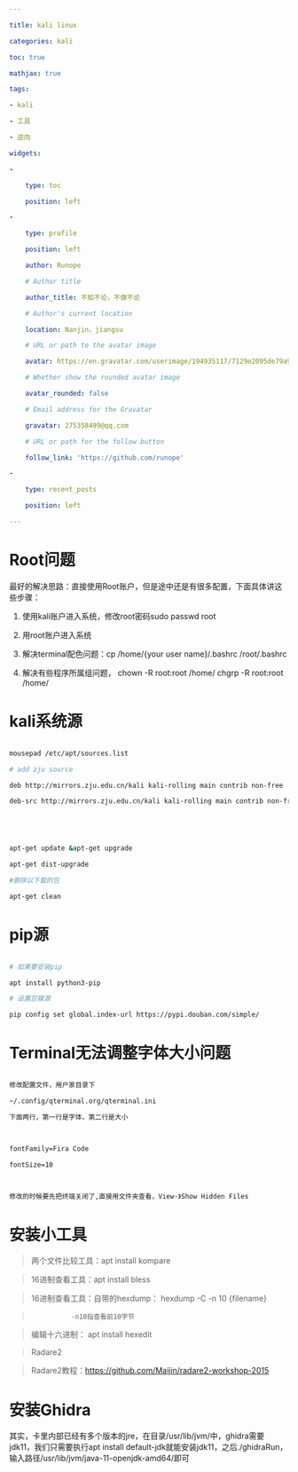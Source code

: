 ```yaml
---

title: kali linux

categories: kali

toc: true

mathjax: true

tags: 

- kali

- 工具

- 逆向

widgets:

-

    type: toc

    position: left

-

    type: profile

    position: left

    author: Runope

    # Author title

    author_title: 不知不论，不做不论

    # Author's current location

    location: Nanjin，jiangsu

    # URL or path to the avatar image

    avatar: https://en.gravatar.com/userimage/194935117/7129e2095de79a9dd97e5cc344acaba2?size=200

    # Whether show the rounded avatar image

    avatar_rounded: false

    # Email address for the Gravatar

    gravatar: 275358499@qq.com

    # URL or path for the follow button

    follow_link: 'https://github.com/runope'

-

    type: recent_posts

    position: left

---
```




# Root问题



最好的解决思路：直接使用Root账户，但是途中还是有很多配置，下面具体讲这些步骤：



1. 使用kali账户进入系统，修改root密码sudo passwd root

2. 用root账户进入系统

3. 解决terminal配色问题：cp  /home/{your user name}/.bashrc     /root/.bashrc

4. 解决有些程序所属组问题， chown -R root:root /home/                      chgrp -R root:root /home/


<!--more-->

# kali系统源



```bash

mousepad /etc/apt/sources.list

# add zju source

deb http://mirrors.zju.edu.cn/kali kali-rolling main contrib non-free

deb-src http://mirrors.zju.edu.cn/kali kali-rolling main contrib non-free





apt-get update &apt-get upgrade

apt-get dist-upgrade

#删除以下载的包

apt-get clean

```



# pip源



```bash

# 如果要安装pip

apt install python3-pip

# 设置豆瓣源

pip config set global.index-url https://pypi.douban.com/simple/

```



# Terminal无法调整字体大小问题



```txt

修改配置文件，用户家目录下

~/.config/qterminal.org/qterminal.ini

下面两行，第一行是字体，第二行是大小



fontFamily=Fira Code

fontSize=10



修改的时候要先把终端关闭了,直接用文件夹查看，View-》Show Hidden Files

```







# 安装小工具



> 两个文件比较工具：apt install kompare

> 16进制查看工具：apt install bless

> 16进制查看工具：自带的hexdump：  hexdump -C -n 10 {filename} 

> 				-n10指查看前10字节

> 编辑十六进制： apt install hexedit

> Radare2

> Radare2教程：https://github.com/Maijin/radare2-workshop-2015







# 安装Ghidra







其实，卡里内部已经有多个版本的jre，在目录/usr/lib/jvm/中，ghidra需要jdk11，我们只需要执行apt install default-jdk就能安装jdk11，之后./ghidraRun，输入路径/usr/lib/jvm/java-11-openjdk-amd64/即可
